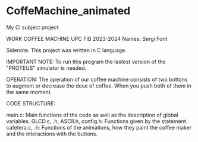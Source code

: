 # CoffeMachine_animated

My CI subject project

WORK COFFEE MACHINE UPC FIB 2023-2024 Names: Sergi Font

Sidenote: This project was written in C language.

IMPORTANT NOTE: To run this program the lastest version of the "PROTEUS" simulator is needed.

OPERATION: The operation of our coffee machine consists of two bottons to augment or decrease the dose of coffee. When you push both of them in the same moment.

CODE STRUCTURE:

main.c: Main functions of the code as well as the description of global variables.
GLCD.c, .h, ASCII.h, config.h: Functions given by the statement.
cafetera.c, .h: Functions of the animations, how they paint the coffee maker and the interactions with the buttons.
